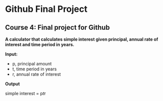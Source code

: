 # Github Final Project

## Course 4: Final project for Github

**A calculator that calculates simple interest given principal, annual rate of interest and time period in years.**

**Input:**

  -  p, principal amount
  -  t, time period in years
  -  r, annual rate of interest
    
**Output**

   simple interest = p*t*r
